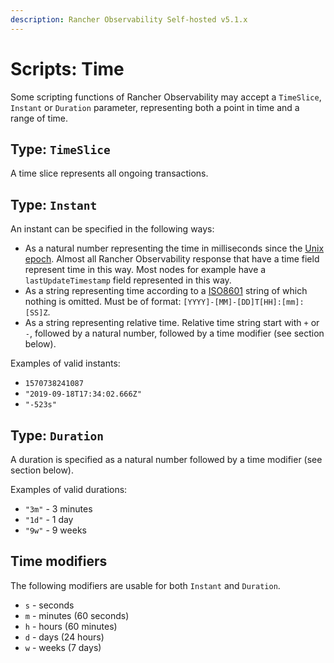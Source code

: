 ```yaml
---
description: Rancher Observability Self-hosted v5.1.x
---
```


# Scripts: Time

Some scripting functions of Rancher Observability may accept a `TimeSlice`, `Instant` or `Duration` parameter, representing both a point in time and a range of time.

## Type: `TimeSlice`

A time slice represents all ongoing transactions.

## Type: `Instant`

An instant can be specified in the following ways:

* As a natural number representing the time in milliseconds since the [Unix epoch](https://en.wikipedia.org/wiki/Unix_time). Almost all Rancher Observability response that have a time field represent time in this way. Most nodes for example have a `lastUpdateTimestamp` field represented in this way.
* As a string representing time according to a [ISO8601](https://en.wikipedia.org/wiki/ISO_8601) string of which nothing is omitted. Must be of format: `[YYYY]-[MM]-[DD]T[HH]:[mm]:[SS]Z`.
* As a string representing relative time. Relative time string start with `+` or `-`, followed by a natural number, followed by a time modifier \(see section below\).

Examples of valid instants:

* `1570738241087`
* `"2019-09-18T17:34:02.666Z"`
* `"-523s"`

## Type: `Duration`

A duration is specified as a natural number followed by a time modifier \(see section below\).

Examples of valid durations:

* `"3m"` - 3 minutes
* `"1d"` - 1 day
* `"9w"` - 9 weeks

## Time modifiers

The following modifiers are usable for both `Instant` and `Duration`.

* `s` - seconds
* `m` - minutes \(60 seconds\)
* `h` - hours \(60 minutes\)
* `d` - days \(24 hours\)
* `w` - weeks \(7 days\)
